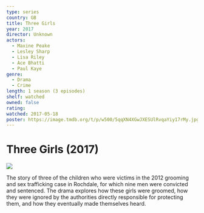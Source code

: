 ```yaml
---
type: series
country: GB
title: Three Girls
year: 2017
director: Unknown
actors:
  - Maxine Peake
  - Lesley Sharp
  - Lisa Riley
  - Ace Bhatti
  - Paul Kaye
genre:
  - Drama
  - Crime
length: 1 season (3 episodes)
shelf: watched
owned: false
rating:
watched: 2017-05-18
poster: https://image.tmdb.org/t/p/w500/5qqXN4XGwJXESUlRvqaYiy17rMy.jpg
---
```


# Three Girls (2017)

![](https://image.tmdb.org/t/p/w500/5qqXN4XGwJXESUlRvqaYiy17rMy.jpg)

The story of three of the children who were victims in the 2012 grooming and sex trafficking case in Rochdale, for which nine men were convicted and sentenced. The drama explores how these girls were groomed, how they were ignored by the authorities directly responsible for protecting them, and how they eventually made themselves heard.